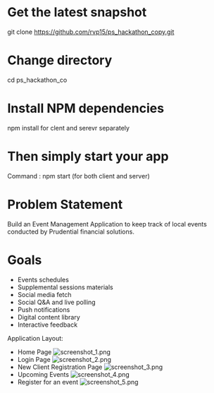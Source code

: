 # Get the latest snapshot
git clone https://github.com/rvp15/ps_hackathon_copy.git 

# Change directory
cd ps_hackathon_co

# Install NPM dependencies
npm install for clent and serevr separately

# Then simply start your app
Command : npm start (for both client and server)

# Problem Statement 
 Build an Event Management Application to keep track of local events conducted by Prudential financial solutions.

 # Goals
 - Events schedules
 - Supplemental sessions materials
 - Social media fetch
 - Social Q&A and live polling
 - Push notifications
 - Digital content library
 - Interactive feedback

Application Layout:
- Home Page
![screenshot_1.png](ps_hackathon_copy/client/src/assets/screenshot_1.png)
- Login Page
![screenshot_2.png](ps_hackathon_copy/client/src/assets/Screenshot_2.png)
- New Client Registration Page
![screenshot_3.png](ps_hackathon_copy/client/src/assets/Screenshot_3.png)
- Upcoming Events
![screenshot_4.png](ps_hackathon_copy/client/src/assets/Screenshot_4.png)
- Register for an event
![screenshot_5.png](ps_hackathon_copy/client/src/assets/Screenshot_5.png)